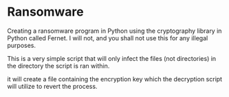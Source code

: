 # Ransomware
 Creating a ransomware program in Python using the cryptography library in Python called Fernet. I will not, and you shall not use this for any illegal purposes.
 
 This is a very simple script that will only infect the files (not directories) in the directory the script is ran within.
 
 it will create a file containing the encryption key which the decryption script will utilize to revert the process.
